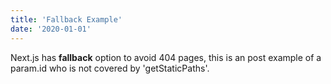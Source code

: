 ```yaml
---
title: 'Fallback Example'
date: '2020-01-01'
---
```


Next.js has **fallback** option to avoid 404 pages, this is an post example of a param.id who is not covered by 'getStaticPaths'.